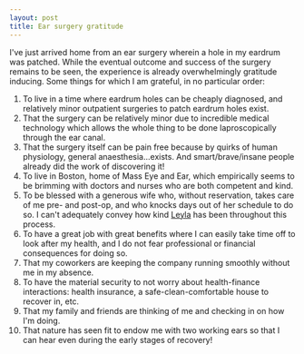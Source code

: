 ```yaml
---
layout: post
title: Ear surgery gratitude
---
```


I've just arrived home from an ear surgery wherein a hole in my eardrum was patched. While the eventual outcome and success of the surgery remains to be seen, the experience is already overwhelmingly gratitude inducing. Some things for which I am grateful, in no particular order:

1. To live in a time where eardrum holes can be cheaply diagnosed, and relatively minor outpatient surgeries to patch eardrum holes exist.
2. That the surgery can be relatively minor due to incredible medical technology which allows the whole thing to be done laproscopically through the ear canal.
3. That the surgery itself can be pain free because by quirks of human physiology, general anaesthesia...exists. And smart/brave/insane people already did the work of discovering it!
4. To live in Boston, home of Mass Eye and Ear, which empirically seems to be brimming with doctors and nurses who are both competent and kind.
5. To be blessed with a generous wife who, without reservation, takes care of me pre- and post-op, and who knocks days out of her schedule to do so. I can't adequately convey how kind [Leyla](http://lytarhan.rbind.io/) has been throughout this process.
6. To have a great job with great benefits where I can easily take time off to look after my health, and I do not fear professional or financial consequences for doing so.
7. That my coworkers are keeping the company running smoothly without me in my absence.
8. To have the material security to not worry about health-finance interactions: health insurance, a safe-clean-comfortable house to recover in, etc.
9. That my family and friends are thinking of me and checking in on how I'm doing.
10. That nature has seen fit to endow me with two working ears so that I can hear even during the early stages of recovery!
